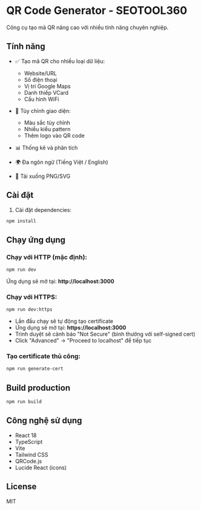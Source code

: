 # QR Code Generator - SEOTOOL360

Công cụ tạo mã QR nâng cao với nhiều tính năng chuyên nghiệp.

## Tính năng

- ✅ Tạo mã QR cho nhiều loại dữ liệu:
  - Website/URL
  - Số điện thoại
  - Vị trí Google Maps
  - Danh thiếp VCard
  - Cấu hình WiFi
  
- 🎨 Tùy chỉnh giao diện:
  - Màu sắc tùy chỉnh
  - Nhiều kiểu pattern
  - Thêm logo vào QR code
  
- 📊 Thống kê và phân tích
- 🌍 Đa ngôn ngữ (Tiếng Việt / English)
- 💾 Tải xuống PNG/SVG

## Cài đặt

1. Cài đặt dependencies:
```bash
npm install
```

## Chạy ứng dụng

### Chạy với HTTP (mặc định):
```bash
npm run dev
```
Ứng dụng sẽ mở tại: **http://localhost:3000**

### Chạy với HTTPS:
```bash
npm run dev:https
```
- Lần đầu chạy sẽ tự động tạo certificate
- Ứng dụng sẽ mở tại: **https://localhost:3000**
- Trình duyệt sẽ cảnh báo "Not Secure" (bình thường với self-signed cert)
- Click "Advanced" → "Proceed to localhost" để tiếp tục

### Tạo certificate thủ công:
```bash
npm run generate-cert
```

## Build production

```bash
npm run build
```

## Công nghệ sử dụng

- React 18
- TypeScript
- Vite
- Tailwind CSS
- QRCode.js
- Lucide React (icons)

## License

MIT

